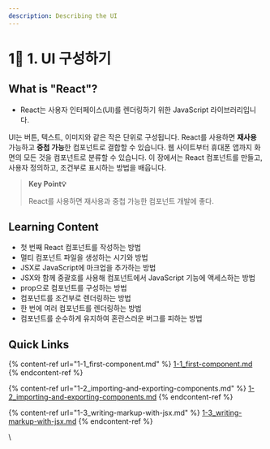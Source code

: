 ```yaml
---
description: Describing the UI
---
```


# 1⃣ 1. UI 구성하기

## What is "React"?

* React는 사용자 인터페이스(UI)를 렌더링하기 위한 JavaScript 라이브러리입니다.

UI는 버튼, 텍스트, 이미지와 같은 작은 단위로 구성됩니다. React를 사용하면 **재사용** 가능하고 **중첩 가능**한 컴포넌트로 결합할 수 있습니다. 웹 사이트부터 휴대폰 앱까지 화면의 모든 것을 컴포넌트로 분류할 수 있습니다. 이 장에서는 React 컴포넌트를 만들고, 사용자 정의하고, 조건부로 표시하는 방법을 배웁니다.

> **Key Point💡**
>
> React를 사용하면 재사용과 중첩 가능한 컴포넌트 개발에 좋다.

## Learning Content

* 첫 번째 React 컴포넌트를 작성하는 방법
* 멀티 컴포넌트 파일을 생성하는 시기와 방법
* JSX로 JavaScript에 마크업을 추가하는 방법
* JSX와 함께 중괄호를 사용해 컴포넌트에서 JavaScript 기능에 액세스하는 방법
* prop으로 컴포넌트를 구성하는 방법
* 컴포넌트를 조건부로 렌더링하는 방법
* 한 번에 여러 컴포넌트를 렌더링하는 방법
* 컴포넌트를 순수하게 유지하여 혼란스러운 버그를 피하는 방법

## Quick Links

{% content-ref url="1-1_first-component.md" %}
[1-1\_first-component.md](1-1\_first-component.md)
{% endcontent-ref %}

{% content-ref url="1-2_importing-and-exporting-components.md" %}
[1-2\_importing-and-exporting-components.md](1-2\_importing-and-exporting-components.md)
{% endcontent-ref %}

{% content-ref url="1-3_writing-markup-with-jsx.md" %}
[1-3\_writing-markup-with-jsx.md](1-3\_writing-markup-with-jsx.md)
{% endcontent-ref %}

\

